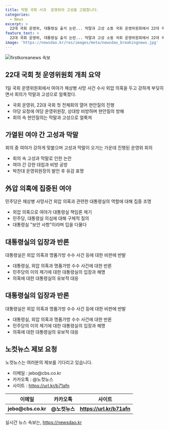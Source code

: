 ```yaml
---
title: 막말 국회 사과  운영위의 고성을 고발합니다.
categories:
  - News
excerpt: >
  22대 국회 운영위, 대통령실 출석 논란... 막말과 고성 소동 국회 운영위원회에서 22대 국회 첫 전체회의가 열렸다. 여야가 대통령실을 상대로 현안질의를 진행하던 중 막말과 고성으로 소란이 난 가운데 박찬대 운영위원장의 발언에 논란이 일었다. 민주당은 대통령실을 상대로 채상병 사망 사건 수사 외압 의혹을 집중 추궁하고, 대통령실은 보안 사항이라며 입을 다물었다. 또한 김건희 여사의 명품가방 수수 의혹은 비열한 조작이라고 주장했다.
feature_text: >
  22대 국회 운영위, 대통령실 출석 논란... 막말과 고성 소동 국회 운영위원회에서 22대 국회 첫 전체회의가 열렸다. 여야가 대통령실을 상대로 현안질의를 진행하던 중 막말과 고성으로 소란이 난 가운데 박찬대 운영위원장의 발언에 논란이 일었다. 민주당은 대통령실을 상대로 채상병 사망 사건 수사 외압 의혹을 집중 추궁하고, 대통령실은 보안 사항이라며 입을 다물었다. 또한 김건희 여사의 명품가방 수수 의혹은 비열한 조작이라고 주장했다.
image: 'https://newsdao.kr/res/images/meta/newsdao_breakingnews.jpg'
---
```


<p><img src="https://newsdao.kr/res/images/meta/newsdao_breakingnews.jpg" alt="firstkoreanews 속보" /></p>

<h2 data-ke-size="size26">22대 국회 첫 운영위원회 개최 요약</h2>

<p data-ke-size="size16">1일 국회 운영위원회에서 여야가 채상병 사망 사건 수사 외압 의혹을 두고 강하게 부딪히면서 회의가 막말과 고성으로 얼룩졌다.</p>

<ul>
  <li>국회 운영위, 22대 국회 첫 전체회의 열어 현안질의 진행</li>
  <li>야당 요청에 여당 운영위원장, 상대방 비방하며 현안질의 방해</li>
  <li>회의 속 현안질의는 막말과 고성으로 얼룩져</li>
</ul>

<h2 data-ke-size="size26">가열된 여야 간 고성과 막말</h2>

<p data-ke-size="size16">회의 중 여야가 강하게 맞붙으며 고성과 막말이 오가는 가운데 진행된 운영위 회의</p>

<ul>
  <li>회의 속 고성과 막말로 인한 논란</li>
  <li>여야 간 강한 대립과 비방 공방</li>
  <li>박찬대 운영위원장의 발언 후 유감 표명</li>
</ul>

<h2 data-ke-size="size26">外압 의혹에 집중된 여야</h2>

<p data-ke-size="size16">민주당은 채상병 사망사건 외압 의혹과 관련한 대통령실의 역할에 대해 집중 조명</p>

<ul>
  <li>외압 의혹으로 여야가 대통령실 책임론 제기</li>
  <li>민주당, 대통령실 의심에 대해 구체적 질의</li>
  <li>대통령실 "보안 사항"이라며 입을 다물다</li>
</ul>

<h2 data-ke-size="size26">대통령실의 입장과 반론</h2>

<p data-ke-size="size16">대통령실은 외압 의혹과 명품가방 수수 사건 등에 대한 비판에 반발</p>

<ul>
  <li>대통령실, 외압 의혹과 명품가방 수수 사건에 대한 반론</li>
  <li>민주당의 이의 제기에 대한 대통령실의 입장과 해명</li>
  <li>의혹에 대한 대통령실의 유보적 대응</li>
</ul>

<h2 data-ke-size="size26">대통령실의 입장과 반론</h2>

<p data-ke-size="size16">대통령실은 외압 의혹과 명품가방 수수 사건 등에 대한 비판에 반발</p>

<ul>
  <li>대통령실, 외압 의혹과 명품가방 수수 사건에 대한 반론</li>
  <li>민주당의 이의 제기에 대한 대통령실의 입장과 해명</li>
  <li>의혹에 대한 대통령실의 유보적 대응</li>
</ul>

<h2 data-ke-size="size26">노컷뉴스 제보 요청</h2>

<p data-ke-size="size16">노컷뉴스는 여러분의 제보를 기다리고 있습니다.</p>

<ul>
  <li>이메일 : jebo@cbs.co.kr</li>
  <li>카카오톡 : @노컷뉴스</li>
  <li>사이트 : <a href="https://url.kr/b71afn">https://url.kr/b71afn</a></li>
</ul>

<table>
  <thead>
    <tr>
      <th style="text-align: center;">이메일</th>
      <th style="text-align: center;">카카오톡</th>
      <th style="text-align: center;">사이트</th>
    </tr>
  </thead>
  <tbody>
    <tr>
      <td style="text-align: center; height: 17px;"><b>jebo@cbs.co.kr</b></td>
      <td style="text-align: center; height: 17px;"><b>@노컷뉴스</b></td>
      <td style="text-align: center; height: 17px;"><b><a href="https://url.kr/b71afn">https://url.kr/b71afn</a></b></td>
    </tr>
  </tbody>
</table>
실시간 뉴스 속보는, <a href="https://newsdao.kr" rel="dofollow">https://newsdao.kr</a>


